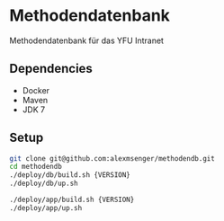 # Methodendatenbank
Methodendatenbank für das YFU Intranet

## Dependencies
* Docker
* Maven
* JDK 7

## Setup

```sh
git clone git@github.com:alexmsenger/methodendb.git
cd methodendb
./deploy/db/build.sh {VERSION}
./deploy/db/up.sh

./deploy/app/build.sh {VERSION}
./deploy/app/up.sh
```


